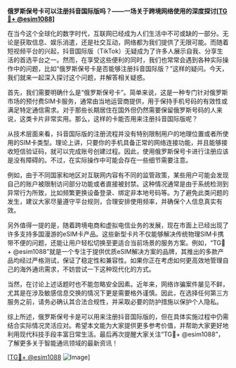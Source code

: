 **俄罗斯保号卡可以注册抖音国际版吗？——一场关于跨境网络使用的深度探讨[[TG💪+ @esim1088](https://t.me/s/esim1088)]**

在当今这个全球化的数字时代，互联网已经成为人们生活中不可或缺的一部分。无论是获取信息、娱乐消遣，还是社交互动，网络都为我们提供了无限可能。而随着短视频平台的兴起，抖音国际版（TikTok）无疑成为了许多人展示自我、分享生活的首选平台之一。然而，在享受这些便利的同时，我们也常常会遇到各种实际操作中的问题，比如“俄罗斯保号卡是否能够注册抖音国际版？”这样的疑问。今天，我们就来一起深入探讨这个问题，并解答相关疑惑。

首先，我们需要明确什么是“俄罗斯保号卡”。简单来说，这是一种专门针对俄罗斯市场的预付费SIM卡服务，通常由当地运营商提供，用于保持手机号码的有效性或满足特定通信需求。对于那些长期居住在国外但仍然需要保留俄罗斯号码的人来说，这类卡片非常实用。那么，这样的卡能否用来注册抖音国际版呢？

从技术层面来看，抖音国际版的注册流程并没有特别限制用户的地理位置或者所使用的SIM卡类型。理论上讲，只要你的手机具备正常的网络连接功能，并且能够接收短信验证码，就可以完成账号创建过程。因此，使用俄罗斯保号卡进行注册应该是没有障碍的。不过，在实际操作中可能会存在一些细节需要注意。

例如，由于不同国家和地区对互联网内容有不同的监管政策，某些用户可能会发现自己的账户被限制访问部分功能或者直接被封禁。这种情况通常是由于系统检测到异常行为所致，比如频繁更换设备登录、绑定非本地号码等。为了避免此类问题的发生，建议大家尽量遵守平台规则，合理安排使用频率，并确保个人信息真实有效。

另外值得一提的是，随着跨境电商和虚拟电信业务的发展，现在市面上已经出现了许多支持多国漫游的eSIM卡产品。这些新型卡片不仅能够解决传统物理SIM卡携带不便的问题，还能让用户轻松切换至更适合当前场景的服务方案。例如，“TG💪+ @esim1088”就是一个专注于提供优质eSIM解决方案的品牌，其推出的多款产品均经过严格测试，保证了稳定性和兼容性。如果你正在考虑如何更高效地管理自己的海外通讯需求，不妨尝试一下这种现代化的方式。

当然，在讨论上述话题时也不能忽略安全因素。近年来，网络诈骗案件屡见不鲜，尤其是在涉及敏感信息交换的情况下更是需要格外谨慎。因此，在选择任何第三方服务之前，请务必确认其合法合规性，并采取必要的防护措施以保护个人隐私。

综上所述，俄罗斯保号卡是可以用来注册抖音国际版的，但在具体实施过程中仍需结合实际情况灵活应对。希望本文能为大家提供更多参考价值，并帮助大家更好地利用现代科技手段丰富日常生活。最后再次提醒大家关注“TG💪+ @esim1088”，了解更多关于智能通讯领域的最新资讯！

[[TG💪+ @esim1088](https://t.me/s/esim1088) ![Image](https://i.postimg.cc/4NQfJmqS/Snipaste-2025-05-13-00-14-12.png)]